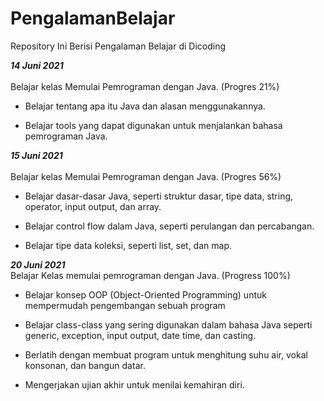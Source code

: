 # PengalamanBelajar

Repository Ini Berisi Pengalaman Belajar di Dicoding


___14 Juni 2021___  
<br>
Belajar kelas Memulai Pemrograman dengan Java. (Progres 21%)

  * Belajar tentang apa itu Java dan alasan menggunakannya.

  * Belajar tools yang dapat digunakan untuk menjalankan bahasa pemrograman Java.


**_15 Juni 2021_**  
<br>
Belajar kelas Memulai Pemrograman dengan Java. (Progres 56%)

  * Belajar dasar-dasar Java, seperti struktur dasar, tipe data, string, operator, input output, dan array.

  * Belajar control flow dalam Java, seperti perulangan dan percabangan.

  * Belajar tipe data koleksi, seperti list, set, dan map.

**_20 Juni 2021_**
<br>
Belajar Kelas memulai pemrograman dengan Java. (Progress 100%)

 * Belajar konsep OOP (Object-Oriented Programming) untuk mempermudah pengembangan sebuah program
 
 * Belajar class-class yang sering digunakan dalam bahasa Java seperti generic, exception, input output, date time, dan casting.
 
 * Berlatih dengan membuat program untuk menghitung suhu air, vokal konsonan, dan bangun datar.
 
 * Mengerjakan ujian akhir untuk menilai kemahiran diri. 
 

